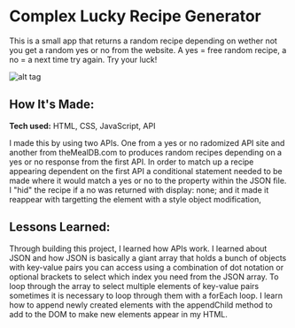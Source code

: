 # Complex Lucky Recipe Generator
This is a small app that returns a random recipe depending on wether not you get a random yes or no from the website. A yes = free random recipe, a no = a next time try again. Try your luck!


![alt tag](http://i66.tinypic.com/n2j0bl.jpg)

## How It's Made:

**Tech used:** HTML, CSS, JavaScript, API

I made this by using two APIs. One from a yes or no radomized API site and another from theMealDB.com to produces random recipes depending on a yes or no response from the first API. In order to match up a recipe appearing dependent on the first API a conditional statement needed to be made where it would match a yes or no to the property within the JSON file. I "hid" the recipe if a no was returned with display: none; and it made it reappear with targetting the element with a style object modification,


## Lessons Learned:

Through building this project, I learned how APIs work. I learned about JSON and how JSON is basically a giant array that holds a bunch of objects with key-value pairs you can access using a combination of dot notation or optional brackets to select which index you need from the JSON array. To loop through the array to select multiple elements of key-value pairs sometimes it is necessary to loop through them with a forEach loop. I learn how to append newly created elements with the appendChild method to add to the DOM to make new elements appear in my HTML.


